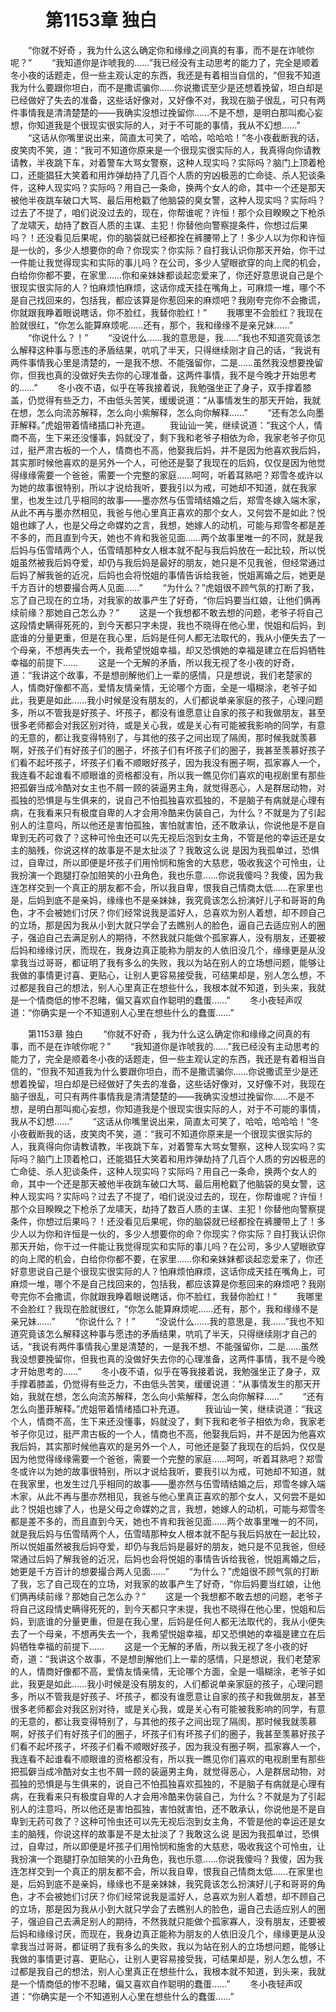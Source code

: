 # 　　第1153章 独白
　　“你就不好奇 ，我为什么这么确定你和缘缘之间真的有事，而不是在诈唬你呢？”
　　“我知道你是诈唬我的……”我已经没有主动思考的能力了，完全是顺着冬小夜的话题走，但一些主观认定的东西，我还是有着相当自信的，“但我不知道我为什么要跟你坦白，而不是撒谎骗你……你说撒谎至少是还想着挽留，坦白却是已经做好了失去的准备，这些话好像对，又好像不对，我现在脑子很乱，可只有两件事情我是清清楚楚的——我确实没想过挽留你……不是不想，是明白那叫痴心妄想，你知道我是个很现实很实际的人，对于不可能的事情，我从不幻想……”
　　“这话从你嘴里说出来，简直太可笑了，哈哈，哈哈哈！”冬小夜截断我的话，皮笑肉不笑，道：“我可不知道你原来是一个很现实很实际的人，我真得向你请教请教，半夜跳下车，对着警车大骂女警察，这种人现实吗？实际吗？脑门上顶着枪口，还能猖狂大笑着和用炸弹劫持了几百个人质的穷凶极恶的亡命徒、杀人犯谈条件，这种人现实吗？实际吗？用自己一条命，换两个女人的命，其中一个还是那天被他半夜跳车破口大骂、最后用枪戳了他脑袋的臭女警，这种人现实吗？实际吗？过去了不提了，咱们说没过去的，现在，你帮谁呢？许恒！那个众目睽睽之下枪杀了龙啸天，劫持了数百人质的主谋、主犯！你替他向警察提条件，你想过后果吗？！还没看见后果呢，你的脑袋就已经都拴在裤腰带上了！多少人以为你和许恒是一伙的，多少人想要你的命？你现实？你实际？自打我认识你那天开始，你干过一件能让我觉得现实和实际的事儿吗？在公司，多少人望眼欲穿的向上爬的机会，白给你你都不要，在家里……你和亲妹妹都谈起恋爱来了，你还好意思说自己是个很现实很实际的人？怕麻烦怕麻烦，这话你成天挂在嘴角上，可麻烦一堆，哪个不是自己找回来的，包括我，都应该算是你惹回来的麻烦吧？我刚夸完你不会撒谎，你就跟我睁着眼说瞎话，你不脸红，我替你脸红！”
　　我哪里不会脸红？我现在脸就很红，“你怎么能算麻烦呢……还有，那个，我和缘缘不是亲兄妹……”
　　“你说什么？！”
　　“没说什么……我的意思是，我……”我也不知道究竟该怎么解释这种事与愿违的矛盾结果，吭叽了半天，只得继续刚才自己的话，“我说有两件事情我心里是清楚的，一是我不想、不能强留你，二是……虽然我没想要挽留你，但我也真的没做好失去你的心理准备，这两件事情，我不是今晚才开始思考的……”
　　冬小夜不语，似乎在等我接着说，我勉强坐正了身子，双手撑着膝盖，仍觉得有些乏力，不由低头苦笑，缓缓说道：“从事情发生的那天开始，我就在想，怎么向流苏解释，怎么向小紫解释，怎么向你解释……”
　　“还有怎么向墨菲解释。”虎姐带着情绪插口补充道。
　　我讪讪一笑，继续说道：“我这个人，情商不高，生下来还没懂事，妈就没了，剩下我和老爷子相依为命，我家老爷子你见过，挺严肃古板的一个人，情商也不高，他娶我后妈，并不是因为他喜欢我后妈，其实那时候他喜欢的是另外一个人，可他还是娶了我现在的后妈，仅仅是因为他觉得缘缘需要一个爸爸，需要一个完整的家庭……呵呵，听着耳熟吧？郑雪冬或许以为她的故事很特别，所以才说给我听，要我引以为戒，可她却不知道，就在我家里，也发生过几乎相同的故事——墨亦然与伍雪晴结婚之后，郑雪冬嫁入端木家，从此不再与墨亦然相见，我爸与他心里真正喜欢的那个女人，又何尝不是如此？悦姐也嫁了人，也是父母之命媒妁之言，我想，她嫁人的动机，可能与郑雪冬都是差不多的，而且直到今天，她也不肯和我爸见面……两个故事里唯一的不同，就是我后妈与伍雪晴两个人，伍雪晴那种女人根本就不配与我后妈放在一起比较，所以悦姐虽然被我后妈夺爱，却仍与我后妈是最好的朋友，她只是不见我爸，但经常通过后妈了解我爸的近况，后妈也会将悦姐的事情告诉给我爸，悦姐离婚之后，她更是千方百计的想要撮合两人见面……”
　　“为什么？”虎姐很不顾气氛的打断了我，忘了自己现在的立场，对我家的故事产生了好奇，“你后妈要当红娘，让他们俩再续前缘？那她自己怎么办？”
　　这是一个我想都不敢去想的问题，老爷子将自己这段情史瞒得死死的，到今天都只字未提，我也不晓得在他心里，悦姐和后妈，到底谁的分量更重，但是在我心里，后妈是任何人都无法取代的，我从小便失去了一个母亲，不想再失去一个，我希望悦姐幸福，却又恐惧她的幸福是建立在后妈牺牲幸福的前提下……
　　这是一个无解的矛盾，所以我无视了冬小夜的好奇，道：“我讲这个故事，不是想剖解他们上一辈的感情，只是想说，我们老楚家的人，情商好像都不高，爱情友情亲情，无论哪个方面，全是一塌糊涂，老爷子如此，我更是如此……我小时候是没有朋友的，人们都说单亲家庭的孩子，心理问题多，所以不管我是好孩子、坏孩子，都没有谁愿意让自家的孩子和我做朋友，甚至很多老师都会对我区别对待，或是关心我，或是关心有可能被我影响的同学，有意的无意的，都让我变得特别了，与其他的孩子之间出现了隔阂，那时候我就羡慕啊，好孩子们有好孩子们的圈子，坏孩子们有坏孩子们的圈子，我甚至羡慕好孩子们看不起坏孩子，坏孩子们看不顺眼好孩子，因为我没有圈子啊，孤家寡人一个，我连看不起谁看不顺眼谁的资格都没有，所以我一瞧见你们喜欢的电视剧里有那些把孤僻当成冷酷对女主也不屑一顾的装逼男主角，就觉得恶心，人是群居动物，对孤独的恐惧是与生俱来的，说自己不怕孤独喜欢孤独的，不是脑子有病就是心理有病，在我看来只有极度自卑的人才会用冷酷来伪装自己，为什么？不就是为了引起别人的注意吗，所以他还是害怕孤独，害怕就害怕，还不敢承认，你说他是不是自卑到无药可救了？这种可怜虫还可以先无视后泡到女主角，不管是他的幸运还是女主的脑残，你说这样的故事是不是太扯淡了？我敢这么说 是因为我孤单过，恐惧过，自卑过，所以即便是坏孩子们用怜悯和施舍的大慈悲，吸收我这个可怜虫，让我扮演一个跑腿打杂加赔笑的小丑角色，我也乐意……你说我傻吗？我傻，因为我连怎样交到一个真正的朋友都不会，所以我自卑，恨我自己情商太低……在家里也是，后妈到底不是亲妈，缘缘也不是亲妹妹，我究竟该怎么扮演好儿子和哥哥的角色，才不会被她们讨厌？你们经常说我是滥好人，总喜欢为别人着想，却不顾自己的立场，那是因为我从小到大就只学会了去瞧别人的脸色，逼自己去适应别人的圈子，强迫自己去满足别人的期待，不然我就只能做个孤家寡人，没有朋友，还要被后妈和缘缘讨厌，而现在，我身边真正能称为朋友的人依旧没几个，缘缘更是从没拿我当过哥哥，都证明了我有多么的失败，我以为站在别人的立场想问题，能够让我做的事情更讨喜、更贴心，让别人更容易接受我，可结果却是，别人怎么想，不过都是我自己的想法，别人心里真正在想些什么，我根本就不知道，到头来，我就是一个情商低的惨不忍睹，偏又喜欢自作聪明的蠢蛋……”
　　冬小夜轻声叹道：“你确实是一个不知道别人心里在想些什么的蠢蛋……”

　　第1153章 独白
　　“你就不好奇 ，我为什么这么确定你和缘缘之间真的有事，而不是在诈唬你呢？”
　　“我知道你是诈唬我的……”我已经没有主动思考的能力了，完全是顺着冬小夜的话题走，但一些主观认定的东西，我还是有着相当自信的，“但我不知道我为什么要跟你坦白，而不是撒谎骗你……你说撒谎至少是还想着挽留，坦白却是已经做好了失去的准备，这些话好像对，又好像不对，我现在脑子很乱，可只有两件事情我是清清楚楚的——我确实没想过挽留你……不是不想，是明白那叫痴心妄想，你知道我是个很现实很实际的人，对于不可能的事情，我从不幻想……”
　　“这话从你嘴里说出来，简直太可笑了，哈哈，哈哈哈！”冬小夜截断我的话，皮笑肉不笑，道：“我可不知道你原来是一个很现实很实际的人，我真得向你请教请教，半夜跳下车，对着警车大骂女警察，这种人现实吗？实际吗？脑门上顶着枪口，还能猖狂大笑着和用炸弹劫持了几百个人质的穷凶极恶的亡命徒、杀人犯谈条件，这种人现实吗？实际吗？用自己一条命，换两个女人的命，其中一个还是那天被他半夜跳车破口大骂、最后用枪戳了他脑袋的臭女警，这种人现实吗？实际吗？过去了不提了，咱们说没过去的，现在，你帮谁呢？许恒！那个众目睽睽之下枪杀了龙啸天，劫持了数百人质的主谋、主犯！你替他向警察提条件，你想过后果吗？！还没看见后果呢，你的脑袋就已经都拴在裤腰带上了！多少人以为你和许恒是一伙的，多少人想要你的命？你现实？你实际？自打我认识你那天开始，你干过一件能让我觉得现实和实际的事儿吗？在公司，多少人望眼欲穿的向上爬的机会，白给你你都不要，在家里……你和亲妹妹都谈起恋爱来了，你还好意思说自己是个很现实很实际的人？怕麻烦怕麻烦，这话你成天挂在嘴角上，可麻烦一堆，哪个不是自己找回来的，包括我，都应该算是你惹回来的麻烦吧？我刚夸完你不会撒谎，你就跟我睁着眼说瞎话，你不脸红，我替你脸红！”
　　我哪里不会脸红？我现在脸就很红，“你怎么能算麻烦呢……还有，那个，我和缘缘不是亲兄妹……”
　　“你说什么？！”
　　“没说什么……我的意思是，我……”我也不知道究竟该怎么解释这种事与愿违的矛盾结果，吭叽了半天，只得继续刚才自己的话，“我说有两件事情我心里是清楚的，一是我不想、不能强留你，二是……虽然我没想要挽留你，但我也真的没做好失去你的心理准备，这两件事情，我不是今晚才开始思考的……”
　　冬小夜不语，似乎在等我接着说，我勉强坐正了身子，双手撑着膝盖，仍觉得有些乏力，不由低头苦笑，缓缓说道：“从事情发生的那天开始，我就在想，怎么向流苏解释，怎么向小紫解释，怎么向你解释……”
　　“还有怎么向墨菲解释。”虎姐带着情绪插口补充道。
　　我讪讪一笑，继续说道：“我这个人，情商不高，生下来还没懂事，妈就没了，剩下我和老爷子相依为命，我家老爷子你见过，挺严肃古板的一个人，情商也不高，他娶我后妈，并不是因为他喜欢我后妈，其实那时候他喜欢的是另外一个人，可他还是娶了我现在的后妈，仅仅是因为他觉得缘缘需要一个爸爸，需要一个完整的家庭……呵呵，听着耳熟吧？郑雪冬或许以为她的故事很特别，所以才说给我听，要我引以为戒，可她却不知道，就在我家里，也发生过几乎相同的故事——墨亦然与伍雪晴结婚之后，郑雪冬嫁入端木家，从此不再与墨亦然相见，我爸与他心里真正喜欢的那个女人，又何尝不是如此？悦姐也嫁了人，也是父母之命媒妁之言，我想，她嫁人的动机，可能与郑雪冬都是差不多的，而且直到今天，她也不肯和我爸见面……两个故事里唯一的不同，就是我后妈与伍雪晴两个人，伍雪晴那种女人根本就不配与我后妈放在一起比较，所以悦姐虽然被我后妈夺爱，却仍与我后妈是最好的朋友，她只是不见我爸，但经常通过后妈了解我爸的近况，后妈也会将悦姐的事情告诉给我爸，悦姐离婚之后，她更是千方百计的想要撮合两人见面……”
　　“为什么？”虎姐很不顾气氛的打断了我，忘了自己现在的立场，对我家的故事产生了好奇，“你后妈要当红娘，让他们俩再续前缘？那她自己怎么办？”
　　这是一个我想都不敢去想的问题，老爷子将自己这段情史瞒得死死的，到今天都只字未提，我也不晓得在他心里，悦姐和后妈，到底谁的分量更重，但是在我心里，后妈是任何人都无法取代的，我从小便失去了一个母亲，不想再失去一个，我希望悦姐幸福，却又恐惧她的幸福是建立在后妈牺牲幸福的前提下……
　　这是一个无解的矛盾，所以我无视了冬小夜的好奇，道：“我讲这个故事，不是想剖解他们上一辈的感情，只是想说，我们老楚家的人，情商好像都不高，爱情友情亲情，无论哪个方面，全是一塌糊涂，老爷子如此，我更是如此……我小时候是没有朋友的，人们都说单亲家庭的孩子，心理问题多，所以不管我是好孩子、坏孩子，都没有谁愿意让自家的孩子和我做朋友，甚至很多老师都会对我区别对待，或是关心我，或是关心有可能被我影响的同学，有意的无意的，都让我变得特别了，与其他的孩子之间出现了隔阂，那时候我就羡慕啊，好孩子们有好孩子们的圈子，坏孩子们有坏孩子们的圈子，我甚至羡慕好孩子们看不起坏孩子，坏孩子们看不顺眼好孩子，因为我没有圈子啊，孤家寡人一个，我连看不起谁看不顺眼谁的资格都没有，所以我一瞧见你们喜欢的电视剧里有那些把孤僻当成冷酷对女主也不屑一顾的装逼男主角，就觉得恶心，人是群居动物，对孤独的恐惧是与生俱来的，说自己不怕孤独喜欢孤独的，不是脑子有病就是心理有病，在我看来只有极度自卑的人才会用冷酷来伪装自己，为什么？不就是为了引起别人的注意吗，所以他还是害怕孤独，害怕就害怕，还不敢承认，你说他是不是自卑到无药可救了？这种可怜虫还可以先无视后泡到女主角，不管是他的幸运还是女主的脑残，你说这样的故事是不是太扯淡了？我敢这么说 是因为我孤单过，恐惧过，自卑过，所以即便是坏孩子们用怜悯和施舍的大慈悲，吸收我这个可怜虫，让我扮演一个跑腿打杂加赔笑的小丑角色，我也乐意……你说我傻吗？我傻，因为我连怎样交到一个真正的朋友都不会，所以我自卑，恨我自己情商太低……在家里也是，后妈到底不是亲妈，缘缘也不是亲妹妹，我究竟该怎么扮演好儿子和哥哥的角色，才不会被她们讨厌？你们经常说我是滥好人，总喜欢为别人着想，却不顾自己的立场，那是因为我从小到大就只学会了去瞧别人的脸色，逼自己去适应别人的圈子，强迫自己去满足别人的期待，不然我就只能做个孤家寡人，没有朋友，还要被后妈和缘缘讨厌，而现在，我身边真正能称为朋友的人依旧没几个，缘缘更是从没拿我当过哥哥，都证明了我有多么的失败，我以为站在别人的立场想问题，能够让我做的事情更讨喜、更贴心，让别人更容易接受我，可结果却是，别人怎么想，不过都是我自己的想法，别人心里真正在想些什么，我根本就不知道，到头来，我就是一个情商低的惨不忍睹，偏又喜欢自作聪明的蠢蛋……”
　　冬小夜轻声叹道：“你确实是一个不知道别人心里在想些什么的蠢蛋……”
